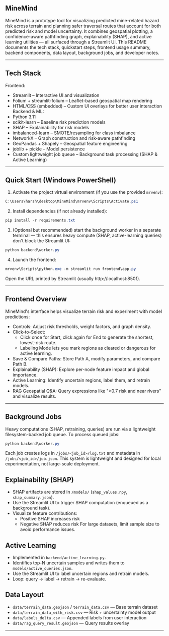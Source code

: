 ## MineMind
MineMind is a prototype tool for visualizing predicted mine-related hazard risk across terrain and planning safer traversal routes that account for both predicted risk and model uncertainty. It combines geospatial plotting, a confidence-aware pathfinding graph, explainability (SHAP), and active learning utilities — all surfaced through a Streamlit UI.
This README documents the tech stack, quickstart steps, frontend usage summary, backend components, data layout, background jobs, and developer notes.

---

## Tech Stack
Frontend:
- Streamlit – Interactive UI and visualization
- Folium + streamlit-folium – Leaflet-based geospatial map rendering
- HTML/CSS (embedded) – Custom UI overlays for better user interaction
Backend & ML:
- Python 3.11
- scikit-learn – Baseline risk prediction models
- SHAP – Explainability for risk models
- imbalanced-learn – SMOTE/resampling for class imbalance
- NetworkX – Graph construction and risk-aware pathfinding
- GeoPandas + Shapely – Geospatial feature engineering
- joblib + pickle – Model persistence
- Custom lightweight job queue – Background task processing (SHAP & Active Learning)

---

## Quick Start (Windows PowerShell)
1. Activate the project virtual environment (if you use the provided `mrvenv`):
```powershell
C:\Users\harsh\desktop\MineMind\mrvenv\Scripts\Activate.ps1
```
2. Install dependencies (if not already installed):
```powershell
pip install -r requirements.txt
```
3. (Optional but recommended) start the background worker in a separate terminal — this ensures heavy compute (SHAP, active-learning queries) don't block the Streamlit UI:
```powershell
python backend\worker.py
```
4. Launch the frontend:
```powershell
mrvenv\Scripts\python.exe -m streamlit run frontend\app.py
```
Open the URL printed by Streamlit (usually http://localhost:8501).

---

## Frontend Overview
MineMind's interface helps visualize terrain risk and experiment with model predictions:
- Controls: Adjust risk thresholds, weight factors, and graph density.
- Click-to-Select:
  - Click once for Start, click again for End to generate the shortest, lowest-risk route.
  - Labeling Mode lets you mark regions as cleared or dangerous for active learning.
- Save & Compare Paths: Store Path A, modify parameters, and compare Path B.
- Explainability (SHAP): Explore per-node feature impact and global importance.
- Active Learning: Identify uncertain regions, label them, and retrain models.
- RAG Geospatial Q&A: Query expressions like ">0.7 risk and near rivers" and visualize results.

---

## Background Jobs
Heavy computations (SHAP, retraining, queries) are run via a lightweight filesystem-backed job queue.
To process queued jobs:
```powershell
python backend\worker.py
```
Each job creates logs in `/jobs/<job_id>/log.txt` and metadata in `/jobs/<job_id>/job.json`.
This system is lightweight and designed for local experimentation, not large-scale deployment.
## Explainability (SHAP)
- SHAP artifacts are stored in `/models/` (`shap_values.npy`, `shap_summary.json`).
- Use the Streamlit UI to trigger SHAP computation (enqueued as a background task).
- Visualize feature contributions:
  - Positive SHAP increases risk
  - Negative SHAP reduces risk
For large datasets, limit sample size to avoid performance issues.
## Active Learning
- Implemented in `backend/active_learning.py`.
- Identifies top-N uncertain samples and writes them to `models/active_queries.json`.
- Use the Streamlit UI to label uncertain regions and retrain models.
- Loop: query → label → retrain → re-evaluate.
## Data Layout
- `data/terrain_data.geojson` / `terrain_data.csv` — Base terrain dataset
- `data/terrain_data_with_risk.csv` — Risk + uncertainty model output
- `data/labels_delta.csv` — Appended labels from user interaction
- `data/rag_query_result.geojson` — Query results overlay
---

